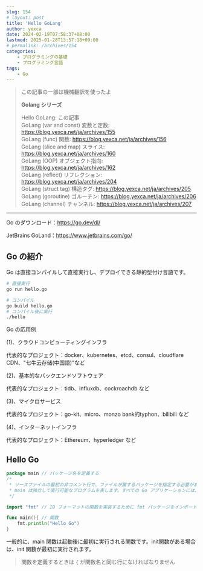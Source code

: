```yaml
---
slug: 154
# layout: post
title: 'Hello GoLang'
author: yexca
date: 2024-02-19T07:58:37+08:00
lastmod: 2025-01-28T13:57:18+09:00
# permalink: /archives/154
categories:
    - プログラミングの基礎
    - プログラミング言語
tags:
    - Go
---
```


> この記事の一部は機械翻訳を使ったよ
>
> **Golang シリーズ**
>
> Hello GoLang: この記事  
> GoLang (var and const) 変数と定数: <https://blog.yexca.net/ja/archives/155>  
> GoLang (func) 関数: <https://blog.yexca.net/ja/archives/156>  
> GoLang (slice and map) スライス: <https://blog.yexca.net/ja/archives/160>  
> GoLang (OOP) オブジェクト指向: <https://blog.yexca.net/ja/archives/162>  
> GoLang (reflect) リフレクション: <https://blog.yexca.net/ja/archives/204>  
> GoLang (struct tag) 構造タグ: <https://blog.yexca.net/ja/archives/205>  
> GoLang (goroutine) ゴルーチン: <https://blog.yexca.net/ja/archives/206>  
> GoLang (channel) チャンネル: <https://blog.yexca.net/ja/archives/207>  

---

Go のダウンロード：<https://go.dev/dl/>

JetBrains GoLand：<https://www.jetbrains.com/go/>

## Go の紹介

Go は直接コンパイルして直接実行し、デプロイできる静的型付け言語です。

```bash
# 直接実行
go run hello.go

# コンパイル
go build hello.go
# コンパイル後に実行
./hello
```

Go の応用例

(1)、クラウドコンピューティングインフラ

代表的なプロジェクト：docker、kubernetes、etcd、consul、cloudflare CDN、"七牛云存储(中国語)"など

(2)、基本的なバックエンドソフトウェア

代表的なプロジェクト：tidb、influxdb、cockroachdb など

(3)、マイクロサービス

代表的なプロジェクト：go-kit、micro、monzo bank的typhon、bilibili など

(4)、インターネットインフラ

代表的なプロジェクト：Ethereum、hyperledger など

## Hello Go

```go
package main // パッケージ名を定義する
/* 
 * ソースファイルの最初の非コメント行で、ファイルが属するパッケージを指定する必要があります。
 * main は独立して実行可能なプログラムを表します。すべての Go アプリケーションには、main という名前のパッケージが含まれています。
 */

import "fmt" // IO フォーマットの関数を実装するために fmt パッケージをインポートします

func main(){ // 関数
    fmt.println("Hello Go")
}
```

一般的に、main 関数は起動後に最初に実行される関数です。init関数がある場合は、init 関数が最初に実行されます。

> 関数を定義するときは `{` が関数名と同じ行になければなりません
